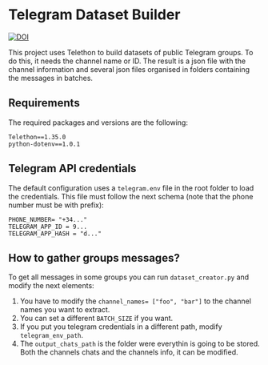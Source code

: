 # Telegram Dataset Builder

[![DOI](https://zenodo.org/badge/DOI/10.5281/zenodo.12773159.svg)](https://doi.org/10.5281/zenodo.12773159)

This project uses Telethon to build datasets of public Telegram groups. To do this, it needs the channel name or ID. The result is a json file with the channel information and several json files organised in folders containing the messages in batches.

## Requirements
The required packages and versions are the following:
```
Telethon==1.35.0
python-dotenv==1.0.1
```

## Telegram API credentials
The default configuration uses a ```telegram.env``` file in the root folder to load the credentials. This file must follow the next schema (note that the phone number must be with prefix):

```
PHONE_NUMBER= "+34..."
TELEGRAM_APP_ID = 9...
TELEGRAM_APP_HASH = "d..."
```

## How to gather groups messages?
To get all messages in some groups you can run ```dataset_creator.py``` and modify the next elements:

1. You have to modify the ```channel_names= ["foo", "bar"]``` to the channel names you want to extract. 
2. You can set a different ```BATCH_SIZE``` if you want.
3. If you put you telegram credentials in a different path, modify ```telegram_env_path```.
4. The ```output_chats_path``` is the folder were everythin is going to be stored. Both the channels chats and the channels info, it can be modified.